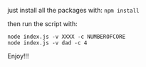 just install all the packages with: ```npm install```

then run the script with: 

```
node index.js -v XXXX -c NUMBEROFCORE
node index.js -v dad -c 4
```

Enjoy!!!

